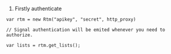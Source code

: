  1. Firstly authenticate

```vala
var rtm = new Rtm("apikey", "secret", http_proxy)

// Signal authentication will be emited whenever you need to authorize.

var lists = rtm.get_lists();
```
